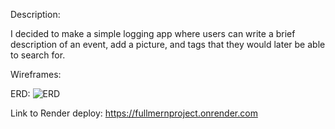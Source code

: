 Description:  

I decided to make a simple logging app where users can write a brief description of an event, add a picture, and tags that they would later be able to search for.  

Wireframes:


ERD:
![ERD]("C:\Users\Benav\Pictures\MERNProj-SignUp&LogInERD.jpg")

Link to Render deploy: 
https://fullmernproject.onrender.com